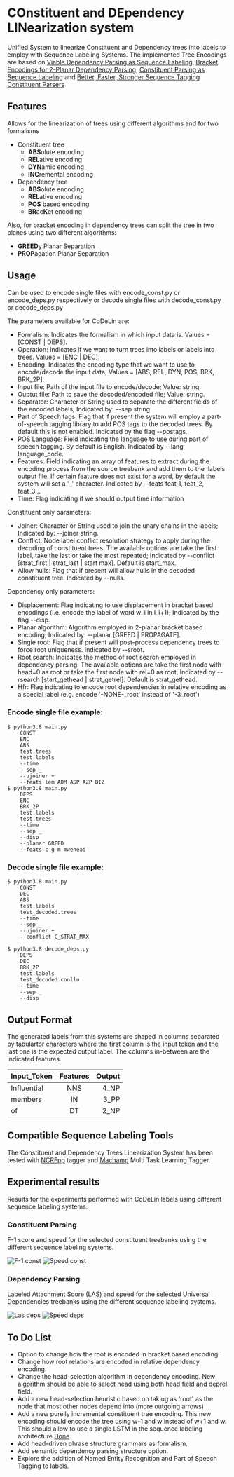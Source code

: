 # **CO**nstituent and **DE**pendency **LIN**earization system

Unified System to linearize Constituent and Dependency trees into labels to employ with Sequence Labeling Systems. The implemented Tree Encodings are based on [Viable Dependency Parsing as Sequence Labeling](https://aclanthology.org/N19-1077.pdf), [Bracket Encodings for 2-Planar Dependency Parsing](https://aclanthology.org/2020.coling-main.223.pdf), [Constituent Parsing as Sequence Labeling](https://aclanthology.org/D18-1162v2.pdf) and [Better, Faster, Stronger Sequence Tagging Constituent Parsers](https://arxiv.org/pdf/1902.10985.pdf)

## Features

Allows for the linearization of trees using different algorithms and for two formalisms

- Constituent tree
	- **ABS**olute encoding
	- **REL**ative encoding
	- **DYN**amic encoding
	- **INC**remental encoding
- Dependency tree
	- **ABS**olute encoding
	- **REL**ative encoding
	- **POS** based encoding
	- **BR**ac**K**et encoding

Also, for bracket encoding in dependency trees can split the tree in two planes using two different algorithms:

- **GREED**y Planar Separation
- **PROP**agation Planar Separation

## Usage

Can be used to encode single files with encode_const.py or encode_deps.py respectively or decode single files with decode_const.py or decode_deps.py

The parameters available for CoDeLin are:
- Formalism: Indicates the formalism in which input data is. Values = [CONST | DEPS].
- Operation: Indicates if we want to turn trees into labels or labels into trees. Values = [ENC | DEC].
- Encoding: Indicates the encoding type that we want to use to encode/decode the input data; Values = [ABS, REL, DYN, POS, BRK, BRK_2P].
- Input file: Path of the input file to encode/decode; Value: string.
- Ouptut file: Path to save the decoded/encoded file; Value: string.
- Separator: Character or String used to separate the different fields of the encoded labels; Indicated by: --sep string.
- Part of Speech tags: Flag that if present the system will employ a part-of-speech tagging library to add POS tags to the decoded trees. By default this is not enabled. Indicated by the flag --postags.
- POS Language: Field indicating the language to use during part of speech tagging. By default is English. Indicated by --lang language_code.
- Features: Field indicating an array of features to extract during the encoding process from the source treebank and add them to the .labels output file. If certain feature does not exist for a word, by default the system will set a '_' character. Indicated by --feats feat_1, feat_2, feat_3...
- Time: Flag indicating if we should output time information

Constituent only parameters:
- Joiner: Character or String used to join the unary chains in the labels; Indicated by: --joiner string.
- Conflict: Node label conflict resolution strategy to apply during the decoding of constituent trees. The available options are take the first label, take the last or take the most repeated; Indicated by --conflict [strat_first | strat_last | start max]. Default is start_max.
- Allow nulls: Flag that if present will allow nulls in the decoded constituent tree. Indicated by --nulls.

Dependency only parameters:
- Displacement: Flag indicating to use displacement in bracket based encodings (i.e. encode the label of word w_i in l_i+1); Indicated by the flag --disp.
- Planar algorithm: Algorithm employed in 2-planar bracket based encoding; Indicated by: --planar [GREED | PROPAGATE].
- Single root: Flag that if present will post-process dependency trees to force root uniqueness. Indicated by --sroot.
- Root search: Indicates the method of root search employed in dependency parsing. The available options are take the first node with head=0 as root or take the first node with rel=0 as root; Indicated by --rsearch [start_gethead | strat_getrel]. Default is strat_gethead.
- Hfr: Flag indicating to encode root dependencies in relative encoding as a special label (e.g. encode '-NONE-_root' instead of '-3_root')


### Encode single file example:
```
$ python3.8 main.py
	CONST
	ENC
	ABS
	test.trees
	test.labels
	--time
	--sep _
	--ujoiner +
	--feats lem ADM ASP AZP BIZ
$ python3.8 main.py 
	DEPS
	ENC
	BRK_2P
	test.labels
	test.trees
	--time
	--sep _
	--disp
	--planar GREED
	--feats c g m mwehead
```
### Decode single file example:
```
$ python3.8 main.py
	CONST
	DEC
	ABS
	test.labels
	test_decoded.trees
	--time
	--sep _
	--ujoiner +
	--conflict C_STRAT_MAX

$ python3.8 decode_deps.py 
	DEPS
	DEC
	BRK_2P
	test.labels
	test_decoded.conllu
	--time
	--sep _
	--disp
```

## Output Format

The generated labels from this systems are shaped in columns separated by tabulartor characters where the first column is the input token and the last one is the expected output label. The columns in-between are the indicated features.

| Input_Token   | Features      | Output|
| ------------- |:-------------:| -----:|
| Influential   | NNS           |  4_NP |
| members       | IN            |  3_PP |
| of            | DT            |  2_NP |

## Compatible Sequence Labeling Tools

The Constituent and Dependency Trees Linearization System has been tested with [NCRFpp](https://github.com/jiesutd/NCRFpp) tagger and [Machamp](https://github.com/machamp-nlp/machamp) Multi Task Learning Tagger.

## Experimental results

Results for the experiments performed with CoDeLin labels using different sequence labeling systems.

### Constituent Parsing

F-1 score and speed for the selected constituent treebanks using the different sequence labeling systems.

![F-1 const](https://raw.githubusercontent.com/Polifack/CoDeLin/main/pics/const_fscore.png)
![Speed const](https://raw.githubusercontent.com/Polifack/CoDeLin/main/pics/const_speed.png)

### Dependency Parsing

Labeled Attachment Score (LAS) and speed for the selected Universal Dependencies treebanks using the different sequence labeling systems.

![Las deps](https://raw.githubusercontent.com/Polifack/CoDeLin/main/pics/deps_las.png)
![Speed deps](https://raw.githubusercontent.com/Polifack/CoDeLin/main/pics/deps_speed.png)


## To Do List

- Option to change how the root is encoded in bracket based encoding.
- Change how root relations are encoded in relative dependency encoding.
- Change the head-selection algorithm in dependency encoding. New algorithm should be able to select head using both head field and deprel field.
- Add a new head-selection heuristic based on taking as 'root' as the node that most other nodes depend into (more outgoing arrows)
- Add a new purelly incremental constituent tree encoding. This new encoding should encode the tree using w-1 and w instead of w+1 and w. This should allow to use a single LSTM in the sequence labeling architecture [Done](https://raw.githubusercontent.com/Polifack/CoDeLin/dev/pics/incr_enc.png)
- Add head-driven phrase structure grammars as formalism. 
- Add semantic dependency parsing structure option.
- Explore the addition of Named Entity Recognition and Part of Speech Tagging to labels.
